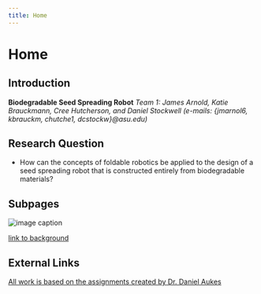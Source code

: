 ```yaml
---
title: Home
---
```


# Home

## Introduction

**Biodegradable Seed Spreading Robot** 
_Team 1: James Arnold, Katie Brauckmann, Cree Hutcherson, and Daniel Stockwell_ 
_(e-mails: {jmarnol6, kbrauckm, chutche1, dcstockw}@asu.edu)_

## Research Question

* How can the concepts of foldable robotics be applied to the design of a seed spreading robot that is constructed entirely from biodegradable materials?

## Subpages

![image caption](https://idealab.asu.edu/assets/images/research/jumper1.png)

[link to background](/background)

## External Links

[All work is based on the assignments created by Dr. Daniel Aukes](https://egr557.github.io/)

